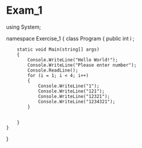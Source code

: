 # Exam_1

using System;

namespace Exercise_1
{
    class Program
    {
        public  int i ;
        
        static void Main(string[] args)
        {
            Console.WriteLine("Hello World!");
            Console.WriteLine("Please enter number");
            Console.ReadLine();
            for (i = 1; i < 4; i++)
            {
                Console.WriteLine("1");
                Console.WriteLine("121");
                Console.WriteLine("12321");
                Console.WriteLine("1234321");
            }
            

        }
    }
}
